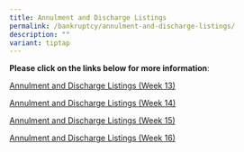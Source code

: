 ```yaml
---
title: Annulment and Discharge Listings
permalink: /bankruptcy/annulment-and-discharge-listings/
description: ""
variant: tiptap
---
```

<p><strong>Please click on the links below for more information</strong>:
<br>
</p>
<p><a href="/files/Annulment &amp; Discharge Listings/Annulment_and_Discharge_Listings__Week_13_.pdf" rel="noopener noreferrer nofollow" target="_blank">Annulment and Discharge Listings (Week 13)</a>
</p>
<p><a href="/files/Annulment &amp; Discharge Listings/Annulment_and_Discharge_Listings__Week_14_.pdf" rel="noopener noreferrer nofollow" target="_blank">Annulment and Discharge Listings (Week 14)</a>
</p>
<p><a href="/files/Annulment &amp; Discharge Listings/Annulment_and_Discharge_Listings__Week_15_.pdf" rel="noopener noreferrer nofollow" target="_blank">Annulment and Discharge Listings (Week 15)</a>
</p>
<p><a href="/files/Annulment &amp; Discharge Listings/Annulment_and_Discharge_Listings__Week_16_.pdf" rel="noopener noreferrer nofollow" target="_blank">Annulment and Discharge Listings (Week 16)</a>
</p>
